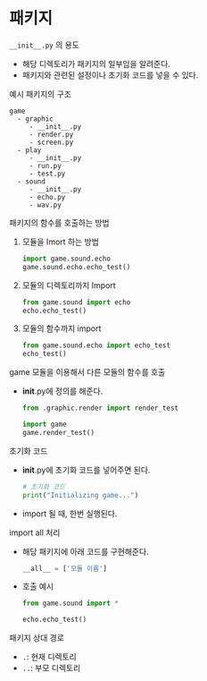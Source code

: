 # 패키지

`__init__.py` 의 용도
- 해당 디렉토리가 패키지의 일부임을 알려준다. 
- 패키지와 관련된 설정이나 초기화 코드를 넣을 수 있다. 

예시 패키지의 구조
```
game
  - graphic
     - __init__.py
     - render.py
     - screen.py
  - play
     - __init__.py
     - run.py
     - test.py
  - sound
     - __init__.py
     - echo.py
     - wav.py
```

패키지의 함수를 호출하는 방법
1. 모듈을 Imort 하는 방법
   ```py
   import game.sound.echo
   game.sound.echo.echo_test()
   ```
2. 모듈의 디렉토리까지 Import
   ```py
   from game.sound import echo
   echo.echo_test()
   ```
3. 모듈의 함수까지 import
   ```py
   from game.sound.echo import echo_test
   echo_test()
   ```

game 모듈을 이용해서 다른 모듈의 함수를 호출
- __init__.py에 정의를 해준다. 
   ```py
   from .graphic.render import render_test

   import game
   game.render_test()
   ```

초기화 코드
- __init__.py에 초기화 코드를 넣어주면 된다. 
  ```py
  # 초기화 코드
  print("Initializing game...")
  ```
- import 될 때, 한번 실행된다. 

import all 처리
- 해당 패키지에 아래 코드를 구현해준다.
   ```py
   __all__ = ['모듈 이름']
   ```
- 호출 예시
   ```py
   from game.sound import *

   echo.echo_test()
   ```

패키지 상대 경로
- `.`: 현재 디렉토리
- `..`: 부모 디렉토리